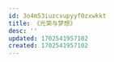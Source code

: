 ```yaml
---
id: 3o4m53iuzcvupyyf0zxwkkt
title: 《光荣与梦想》
desc: ''
updated: 1702541957102
created: 1702541957102
---
```

